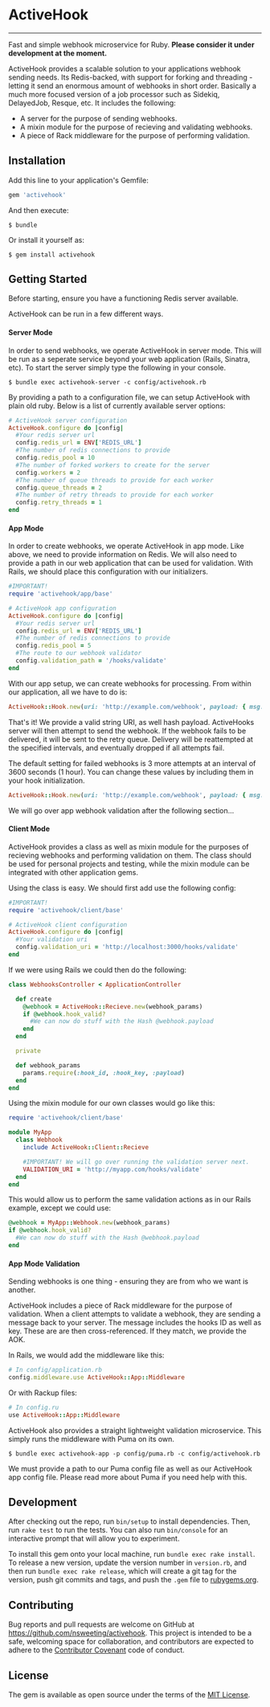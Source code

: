 # ActiveHook
---

Fast and simple webhook microservice for Ruby. **Please consider it under development at the moment.**

ActiveHook provides a scalable solution to your applications webhook sending needs. Its Redis-backed, with support for forking and threading - letting it send an enormous amount of webhooks in short order. Basically a much more focused version of a job processor such as Sidekiq, DelayedJob, Resque, etc. It includes the following:

- A server for the purpose of sending webhooks.
- A mixin module for the purpose of recieving and validating webhooks.
- A piece of Rack middleware for the purpose of performing validation.

## Installation

Add this line to your application's Gemfile:

```ruby
gem 'activehook'
```

And then execute:

    $ bundle

Or install it yourself as:

    $ gem install activehook

## Getting Started

Before starting, ensure you have a functioning Redis server available.

ActiveHook can be run in a few different ways.

#### Server Mode

 In order to send webhooks, we operate ActiveHook in server mode. This will be run as a seperate service beyond your web application (Rails, Sinatra, etc). To start the server simply type the following in your console.

    $ bundle exec activehook-server -c config/activehook.rb

By providing a path to a configuration file, we can setup ActiveHook with plain old ruby. Below is a list of currently available server options:

```ruby
# ActiveHook server configuration
ActiveHook.configure do |config|
  #Your redis server url
  config.redis_url = ENV['REDIS_URL']
  #The number of redis connections to provide
  config.redis_pool = 10
  #The number of forked workers to create for the server
  config.workers = 2
  #The number of queue threads to provide for each worker
  config.queue_threads = 2
  #The number of retry threads to provide for each worker
  config.retry_threads = 1
end
```

#### App Mode

In order to create webhooks, we operate ActiveHook in app mode. Like above, we need to provide information on Redis. We will also need to provide a path in our web application that can be used for validation. With Rails, we should place this configuration with our initializers.

```ruby
#IMPORTANT!
require 'activehook/app/base'

# ActiveHook app configuration
ActiveHook.configure do |config|
  #Your redis server url
  config.redis_url = ENV['REDIS_URL']
  #The number of redis connections to provide
  config.redis_pool = 5
  #The route to our webhook validator
  config.validation_path = '/hooks/validate'
end
```

With our app setup, we can create webhooks for processing. From within our application, all we have to do is:

```ruby
ActiveHook::Hook.new(uri: 'http://example.com/webhook', payload: { msg: 'My first webhook!' })
```

That's it! We provide a valid string URI, as well hash payload. ActiveHooks server will then attempt to send the webhook. If the webhook fails to be delivered, it will be sent to the retry queue. Delivery will be reattempted at the specified intervals, and eventually dropped if all attempts fail.

The default setting for failed webhooks is 3 more attempts at an interval of 3600 seconds (1 hour). You can change these values by including them in your hook initialization.

```ruby
ActiveHook::Hook.new(uri: 'http://example.com/webhook', payload: { msg: 'My first webhook!' }, retry_max: 3, retry_time: 3600)
```

We will go over app webhook validation after the following section...

#### Client Mode

ActiveHook provides a class as well as mixin module for the purposes of recieving webhooks and performing validation on them. The class should be used for personal projects and testing, while the mixin module can be integrated with other application gems.

Using the class is easy. We should first add use the following config:

```ruby
#IMPORTANT!
require 'activehook/client/base'

# ActiveHook client configuration
ActiveHook.configure do |config|
  #Your validation uri
  config.validation_uri = 'http://localhost:3000/hooks/validate'
end
```

If we were using Rails we could then do the following:

```ruby
class WebhooksController < ApplicationController

  def create
    @webhook = ActiveHook::Recieve.new(webhook_params)
    if @webhook.hook_valid?
      #We can now do stuff with the Hash @webhook.payload
    end
  end

  private

  def webhook_params
    params.require(:hook_id, :hook_key, :payload)
  end
end
```

Using the mixin module for our own classes would go like this:

```ruby
require 'activehook/client/base'

module MyApp
  class Webhook
    include ActiveHook::Client::Recieve

    #IMPORTANT! We will go over running the validation server next.
    VALIDATION_URI = 'http://myapp.com/hooks/validate'
  end
end
```

This would allow us to perform the same validation actions as in our Rails example, except we could use:

```ruby
@webhook = MyApp::Webhook.new(webhook_params)
if @webhook.hook_valid?
  #We can now do stuff with the Hash @webhook.payload
end
```

#### App Mode Validation

Sending webhooks is one thing - ensuring they are from who we want is another.

ActiveHook includes a piece of Rack middleware for the purpose of validation. When a client attempts to validate a webhook, they are sending a message back to your server. The message includes the hooks ID as well as key. These are are then cross-referenced. If they match, we provide the AOK.

In Rails, we would add the middleware like this:

```ruby
# In config/application.rb
config.middleware.use ActiveHook::App::Middleware
```

Or with Rackup files:

```ruby
# In config.ru
use ActiveHook::App::Middleware
```

ActiveHook also provides a straight lightweight validation microservice. This simply runs the middleware with Puma on its own.

    $ bundle exec activehook-app -p config/puma.rb -c config/activehook.rb

We must provide a path to our Puma config file as well as our ActiveHook app config file. Please read more about Puma if you need help with this.

## Development

After checking out the repo, run `bin/setup` to install dependencies. Then, run `rake test` to run the tests. You can also run `bin/console` for an interactive prompt that will allow you to experiment.

To install this gem onto your local machine, run `bundle exec rake install`. To release a new version, update the version number in `version.rb`, and then run `bundle exec rake release`, which will create a git tag for the version, push git commits and tags, and push the `.gem` file to [rubygems.org](https://rubygems.org).

## Contributing

Bug reports and pull requests are welcome on GitHub at https://github.com/nsweeting/activehook. This project is intended to be a safe, welcoming space for collaboration, and contributors are expected to adhere to the [Contributor Covenant](http://contributor-covenant.org) code of conduct.


## License

The gem is available as open source under the terms of the [MIT License](http://opensource.org/licenses/MIT).

